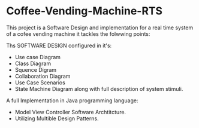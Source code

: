 # Coffee-Vending-Machine-RTS
This project is a Software Design and implementation for a real time system of a cofee vending machine
it tackles the folwwing points:

Ths SOFTWARE DESIGN configured in  it's:
* Use case Diagram
* Class Diagram
* Squence Digram
* Collaboration Diagram
* Use Case Scenarios
* State Machine Diagram along with full description of system stimuli.

A full Implementation in Java programming language:
* Model View Controller Software Archtitcture.
* Utilizing Multible Design Patterns.
